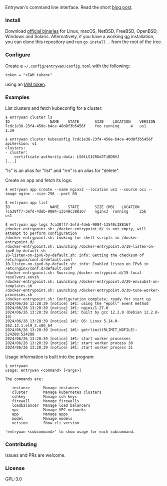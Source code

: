 Entrywan's command line interface.  Read the short [blog post](https://www.entrywan.com/blog/2024-06-26-cli-released).

### Install

Download [official binaries](https://github.com/entrywan/cli/releases/latest) for Linux,
macOS, NetBSD, FreeBSD, OpenBSD, Windows and Solaris.  Alternatively,
if you have a working [go](https://go.dev/) installation, you can
clone this repository and run `go install .` from the root of the
tree.

### Configure

Create a `~/.config/entrywan/config.toml` with the following:

```
token = "<IAM token>"
```

using an [IAM token](https://entrywan.com/docs#iam).

### Examples

List clusters and fetch kubeconfig for a cluster:

```
$ entrywan cluster ls
ID					NAME	STATE		SIZE	LOCATION	VERSION
7cdc1e38-23f4-450e-b4ce-40d8f3b5456f	foo	running		4	us1		1.29

$ entrywan cluster kubeconfig 7cdc1e38-23f4-450e-b4ce-40d8f3b5456f
apiVersion: v1
clusters:
- cluster:
    certificate-authority-data: LS0tLS1CRUdJTiBDRVJ
[...]
```

"ls" is an alias for "list" and "rm" is an alias for "delete".

Create an app and fetch its logs:


```
$ entrywan app create --name nginx3 --location us1 --source oci --image nginx --size 256 --port 80

$ entrywan app list
ID					NAME	STATE		SIZE (MB)	LOCATION
7ca38ff7-3efd-4deb-9084-13540c388167	nginx3	running		256		us1

$ entrywan app logs 7ca38ff7-3efd-4deb-9084-13540c388167
/docker-entrypoint.sh: /docker-entrypoint.d/ is not empty, will attempt to perform configuration
/docker-entrypoint.sh: Looking for shell scripts in /docker-entrypoint.d/
/docker-entrypoint.sh: Launching /docker-entrypoint.d/10-listen-on-ipv6-by-default.sh
10-listen-on-ipv6-by-default.sh: info: Getting the checksum of /etc/nginx/conf.d/default.conf
10-listen-on-ipv6-by-default.sh: info: Enabled listen on IPv6 in /etc/nginx/conf.d/default.conf
/docker-entrypoint.sh: Sourcing /docker-entrypoint.d/15-local-resolvers.envsh
/docker-entrypoint.sh: Launching /docker-entrypoint.d/20-envsubst-on-templates.sh
/docker-entrypoint.sh: Launching /docker-entrypoint.d/30-tune-worker-processes.sh
/docker-entrypoint.sh: Configuration complete; ready for start up
2024/06/26 13:28:39 [notice] 1#1: using the "epoll" event method
2024/06/26 13:28:39 [notice] 1#1: nginx/1.27.0
2024/06/26 13:28:39 [notice] 1#1: built by gcc 12.2.0 (Debian 12.2.0-14) 
2024/06/26 13:28:39 [notice] 1#1: OS: Linux 5.14.0-362.13.1.el9_3.x86_64
2024/06/26 13:28:39 [notice] 1#1: getrlimit(RLIMIT_NOFILE): 524288:524288
2024/06/26 13:28:39 [notice] 1#1: start worker processes
2024/06/26 13:28:39 [notice] 1#1: start worker process 30
2024/06/26 13:28:39 [notice] 1#1: start worker process 31
```

Usage information is built into the program:

```
$ entrywan
usage: entrywan <command> [<args>]

The commands are:

   instance      Manage instances
   cluster       Manage kubernetes clusters
   sshkey        Manage ssh keys
   firewall      Manage firewalls
   loadbalancer  Manage load balancers
   vpc           Manage VPC networks
   app           Manage apps
   model         Manage models
   version       Show cli version

'entrywan <subcommand>' to show usage for each subcommand.
```

### Contributing

Issues and PRs are welcome.

### License

GPL-3.0
